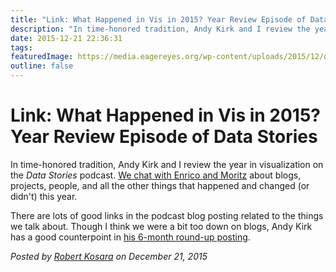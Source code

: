 ```yaml
---
title: "Link: What Happened in Vis in 2015? Year Review Episode of Data Stories"
description: "In time-honored tradition, Andy Kirk and I review the year in visualization on the Data Stories podcast. We chat with Enrico and Moritz about blogs, projects, people, and all the other things that happened and changed (or didn't) this year."
date: 2015-12-21 22:36:31
tags: 
featuredImage: https://media.eagereyes.org/wp-content/uploads/2015/12/ds65-teaser.jpg
outline: false
---
```


# Link: What Happened in Vis in 2015? Year Review Episode of Data Stories

In time-honored tradition, Andy Kirk and I review the year in visualization on the <em>Data Stories</em> podcast. <a href="http://datastori.es/what-happened-in-vis-in-2015-year-review-with-andy-kirk-and-robert-kosara-ds65/">We chat with Enrico and Moritz</a> about blogs, projects, people, and all the other things that happened and changed (or didn't) this year.

There are lots of good links in the podcast blog posting related to the things we talk about. Though I think we were a bit too down on blogs, Andy Kirk has a good counterpoint in <a href="http://www.visualisingdata.com/2015/12/10-significant-visualisation-developments-july-to-december-2015/">his 6-month round-up posting</a>.


_Posted by <a href="/about">Robert Kosara</a> on December 21, 2015_


